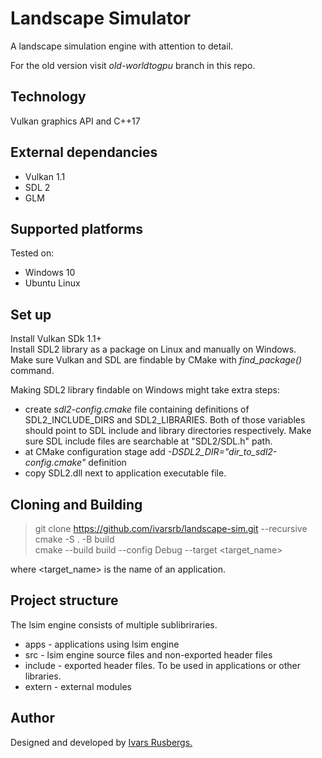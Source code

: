 # Landscape Simulator
A landscape simulation engine with attention to detail.  


For the old version visit *old-worldtogpu* branch in this repo.

## Technology
Vulkan graphics API and C++17

## External dependancies
- Vulkan 1.1
- SDL 2
- GLM 

## Supported platforms
Tested on:
- Windows 10
- Ubuntu Linux

## Set up
Install Vulkan SDk 1.1+  
Install SDL2 library as a package on Linux and manually on Windows.  
Make sure Vulkan and SDL are findable by CMake with *find_package()* command.  

Making SDL2 library findable on Windows might take extra steps:  
- create *sdl2-config.cmake* file containing definitions of SDL2_INCLUDE_DIRS and SDL2_LIBRARIES. Both of those variables should point to SDL include and library directories respectively. Make sure SDL include files are searchable at "SDL2/SDL.h" path. 
- at CMake configuration stage add *-DSDL2_DIR="dir_to_sdl2-config.cmake"* definition
- copy SDL2.dll next to application executable file.  

## Cloning and Building
> git clone https://github.com/ivarsrb/landscape-sim.git --recursive  
> cmake -S . -B build  
> cmake --build build --config Debug --target <target_name>  

where <target_name>  is the name of an application.  

## Project structure
The lsim engine consists of multiple sublibriraries.
- apps - applications using lsim engine
- src - lsim engine source files and non-exported header files
- include - exported header files. To be used in applications or other libraries.
- extern - external modules 

## Author
Designed and developed by [Ivars Rusbergs.](https://github.com/ivarsrb)